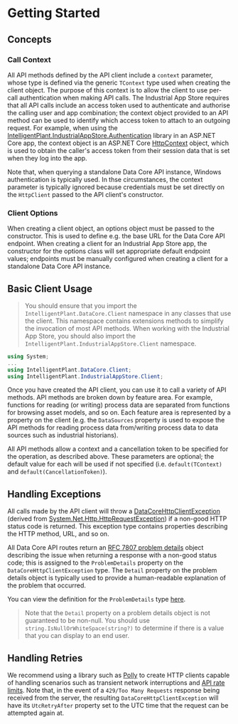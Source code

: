 # Getting Started


## Concepts


### Call Context

All API methods defined by the API client include a `context` parameter, whose type is defined via the generic `TContext` type used when creating the client object. The purpose of this context is to allow the client to use per-call authentication when making API calls. The Industrial App Store requires that all API calls include an access token used to authenticate and authorise the calling user and app combination; the context object provided to an API method can be used to identify which access token to attach to an outgoing request. For example, when using the [IntelligentPlant.IndustrialAppStore.Authentication](/src/IntelligentPlant.IndustrialAppStore.Authentication) library in an ASP.NET Core app, the context object is an ASP.NET Core [HttpContext](https://docs.microsoft.com/en-us/dotnet/api/microsoft.aspnetcore.http.httpcontext) object, which is used to obtain the caller's access token from their session data that is set when they log into the app.

Note that, when querying a standalone Data Core API instance, Windows authentication is typically used. In thse circumstances, the context parameter is typically ignored because credentials must be set directly on the `HttpClient` passed to the API client's constructor.


### Client Options

When creating a client object, an options object must be passed to the constructor. This is used to define e.g. the base URL for the Data Core API endpoint. When creating a client for an Industrial App Store app, the constructor for the options class will set appropriate default endpoint values; endpoints must be manually configured when creating a client for a standalone Data Core API instance.


## Basic Client Usage

> You should ensure that you import the `IntelligentPlant.DataCore.Client` namespace in any classes that use the client. This namespace contains extensions methods to simplify the invocation of most API methods. When working with the Industrial App Store, you should also import the `IntelligentPlant.IndustrialAppStore.Client` namespace.


```csharp
using System;
...
using IntelligentPlant.DataCore.Client;
using IntelligentPlant.IndustrialAppStore.Client;
```

Once you have created the API client, you can use it to call a variety of API methods. API methods are broken down by feature area. For example, functions for reading (or writing) process data are separated from functions for browsing asset models, and so on. Each feature area is represented by a property on the client (e.g. the `DataSources` property is used to expose the API methods for reading process data from/writing process data to data sources such as industrial historians).

All API methods allow a context and a cancellation token to be specified for the operation, as described above. These parameters are optional; the default value for each will be used if not specified (i.e. `default(TContext)` and `default(CancellationToken)`).


## Handling Exceptions

All calls made by the API client will throw a [DataCoreHttpClientException](/src/IntelligentPlant.DataCore.HttpClient/DataCoreHttpClientException.cs) (derived from [System.Net.Http.HttpRequestException](https://docs.microsoft.com/en-us/dotnet/api/system.net.http.httprequestexception)) if a non-good HTTP status code is returned. This exception type contains properties describing the HTTP method, URL, and so on.

All Data Core API routes return an [RFC 7807 problem details](https://tools.ietf.org/html/rfc7807) object describing the issue when returning a response with a non-good status code; this is assigned to the `ProblemDetails` property on the `DataCoreHttpClientException` type. The `Detail` property on the problem details object is typically used to provide a human-readable explanation of the problem that occurred.

You can view the definition for the `ProblemDetails` type [here](https://github.com/intelligentplant/ProblemDetails.WebApi/blob/master/ProblemDetails.Core/ProblemDetails.cs).

> Note that the `Detail` property on a problem details object is not guaranteed to be non-null. You should use `string.IsNullOrWhiteSpace(string?)` to determine if there is a value that you can display to an end user. 


## Handling Retries

We recommend using a library such as [Polly](https://github.com/App-vNext/Polly) to create HTTP clients capable of handling scenarios such as transient network interruptions and [API rate limits](https://github.com/App-vNext/Polly/issues/414). Note that, in the event of a `429/Too Many Requests` response being received from the server, the resulting `DataCoreHttpClientException` will have its `UtcRetryAfter` property set to the UTC time that the request can be attempted again at.
